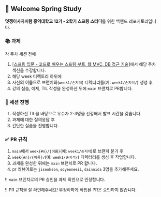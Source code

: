 ## 👋 Welcome Spring Study
**멋쟁이사자처럼 홍익대학교 12기 - 2학기 스프링 스터디**를 위한 백엔드 레포지토리입니다.

### 📚 과제
각 주차 세션 전에
1. [\[스프링 입문 - 코드로 배우는 스프링 부트, 웹 MVC, DB 접근 기술\]](https://www.inflearn.com/course/%EC%8A%A4%ED%94%84%EB%A7%81-%EC%9E%85%EB%AC%B8-%EC%8A%A4%ED%94%84%EB%A7%81%EB%B6%80%ED%8A%B8)에서 해당 주차 섹션을 수강합니다.
2. 해당 week 디렉토리 하위에
3. 자신의 이름으로 브랜치와(`week1/손지석`) 디렉터리를(예: `week1/손지석/`) 생성 후
4. 강의 실습, 예제, TIL 작성을 완성하신 뒤에 `main` 브랜치로 PR합니다.

### 📌 세션 진행
1. 작성하신 TIL을 바탕으로 우수자 2-3명을 선정해서 발표 시간을 갖습니다.
2. 과제에 대한 질의응답 후
3. 간단한 실습을 진행합니다.

### ✅ PR 규칙
1. `main`에서 `week{#n}/{이름}`(예: `week1/손지석`)로 브랜치 분기 후
2. `week{#n}/{이름}/`(예: `week1/손지석/`) 디렉터리를 생성 후 작업합니다.
3. 과제를 완성한 뒤에는 `main` 브랜치로 PR 합니다.
4. pr 리뷰어로는 `jiseokson`, `soyeoneeii`, `dainnida` 3명을 추가해주세요.

‼️  `main` 브랜치로의 PR 승인을 과제 확인으로 인정합니다.

‼️  PR 규칙을 잘 확인해주세요! 부정확하게 작업된 PR은 승인하지 않습니다.
